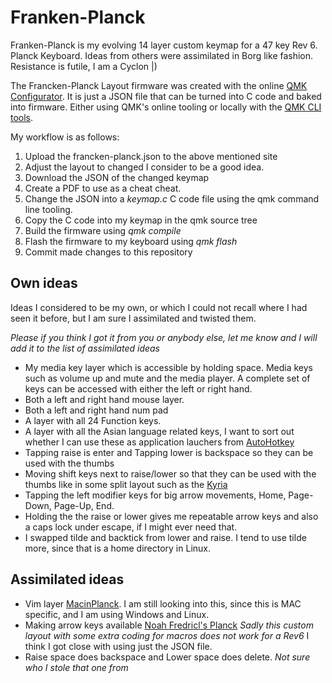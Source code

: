 # Franken-Planck

Franken-Planck is my evolving 14 layer custom keymap for a 47 key Rev 6. Planck Keyboard. 
Ideas from others were assimilated in Borg like fashion. Resistance is futile, I am a Cyclon |)

The Francken-Planck Layout firmware was created with the online [QMK Configurator](https://config.qmk.fm).
It is just a JSON file that can be turned into C code and baked into firmware. Either using QMK's online tooling or locally  with the [QMK CLI tools](https://docs.qmk.fm/#/cli).

My workflow is as follows:

1. Upload the francken-planck.json to the above mentioned site
2. Adjust the layout to changed I consider to be a good idea.
3. Download the JSON of the changed keymap
4. Create a PDF to use as a cheat cheat.
5. Change the JSON into a _keymap.c_ C code file using the qmk command line tooling.
6. Copy the C code into my keymap in the qmk source tree
7. Build the firmware using _qmk compile_
8. Flash the firmware to my keyboard using _qmk flash_
9. Commit made changes to this repository


## Own ideas

Ideas I considered to be my own, or which I could not recall where I had seen it before, but I am sure I assimilated and twisted them.

_Please if you think I got it from you or anybody else, let me know and I will add it to the list of assimilated ideas_

* My media key layer which is accessible by holding space. Media keys such as volume up and mute and the media player. A complete set of keys can be accessed with either the left or right hand.
* Both a left and right hand mouse layer.
* Both a left and right hand num pad
* A layer with all 24 Function keys.
* A layer with all the Asian language related keys, I want to sort out whether I can use these as application lauchers from [AutoHotkey](https://www.autohotkey.com/)
* Tapping raise is enter and Tapping lower is backspace so they can be used with the thumbs
* Moving shift keys next to raise/lower so that they can be used with the thumbs like in some split layout such as the [Kyria](https://blog.splitkb.com/blog/introducing-the-kyria)
* Tapping the left modifier keys for big arrow movements, Home, Page-Down, Page-Up, End.
* Holding the the raise or lower gives me repeatable arrow keys and also a caps lock under escape, if I might ever need that.
* I swapped tilde and backtick from lower and raise. I tend to use tilde more, since that is a home directory in Linux.

## Assimilated ideas

* Vim layer [MacinPlanck](https://macintacos.github.io/macinplanck-configuration). I am still looking into this, since this is MAC specific, and I am using Windows and Linux.
* Making arrow keys available [Noah Fredricl's Planck](https://noahfrederick.com/log/the-planck-keyboard)
  _Sadly this custom layout with some extra coding for macros does not work for a Rev6_ I think I got close with using just the JSON file.
* Raise space does backspace and  Lower space does delete. _Not sure who I stole that one from_

